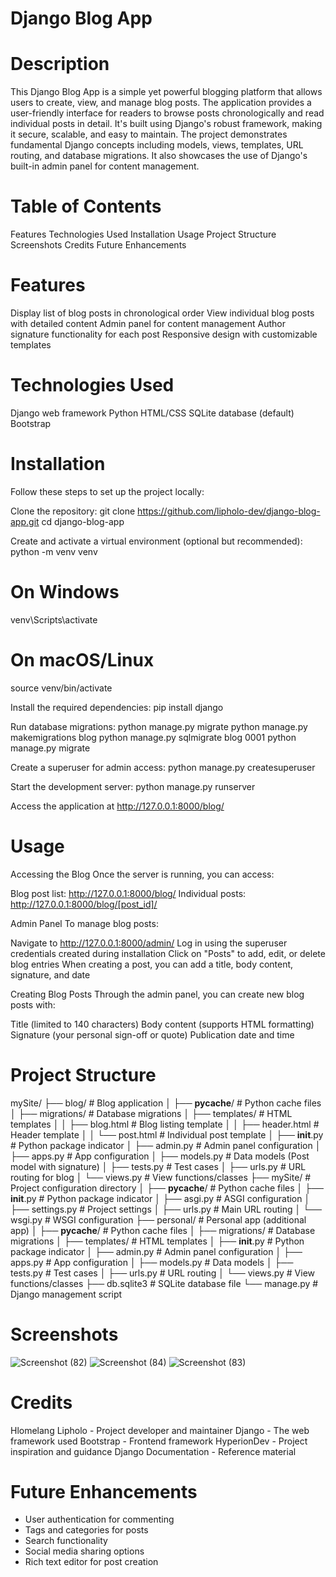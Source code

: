 # Django Blog App
# Description
This Django Blog App is a simple yet powerful blogging platform that allows users to create, view, and manage blog posts. The application provides a user-friendly interface for readers to browse posts chronologically and read individual posts in detail. It's built using Django's robust framework, making it secure, scalable, and easy to maintain.
The project demonstrates fundamental Django concepts including models, views, templates, URL routing, and database migrations. It also showcases the use of Django's built-in admin panel for content management.

# Table of Contents
Features
Technologies Used
Installation
Usage
Project Structure
Screenshots
Credits
Future Enhancements

# Features
Display list of blog posts in chronological order
View individual blog posts with detailed content
Admin panel for content management
Author signature functionality for each post
Responsive design with customizable templates

# Technologies Used
Django web framework
Python
HTML/CSS
SQLite database (default)
Bootstrap

# Installation
Follow these steps to set up the project locally:

Clone the repository:
git clone https://github.com/lipholo-dev/django-blog-app.git
cd django-blog-app

Create and activate a virtual environment (optional but recommended):
python -m venv venv
# On Windows
venv\Scripts\activate
# On macOS/Linux
source venv/bin/activate

Install the required dependencies:
pip install django

Run database migrations:
python manage.py migrate
python manage.py makemigrations blog
python manage.py sqlmigrate blog 0001
python manage.py migrate

Create a superuser for admin access:
python manage.py createsuperuser

Start the development server:
python manage.py runserver

Access the application at http://127.0.0.1:8000/blog/

# Usage
Accessing the Blog
Once the server is running, you can access:

Blog post list: http://127.0.0.1:8000/blog/
Individual posts: http://127.0.0.1:8000/blog/[post_id]/

Admin Panel
To manage blog posts:

Navigate to http://127.0.0.1:8000/admin/
Log in using the superuser credentials created during installation
Click on "Posts" to add, edit, or delete blog entries
When creating a post, you can add a title, body content, signature, and date

Creating Blog Posts
Through the admin panel, you can create new blog posts with:

Title (limited to 140 characters)
Body content (supports HTML formatting)
Signature (your personal sign-off or quote)
Publication date and time

# Project Structure
mySite/
├── blog/                          # Blog application
│   ├── __pycache__/               # Python cache files
│   ├── migrations/                # Database migrations
│   ├── templates/                 # HTML templates
│   │   ├── blog.html              # Blog listing template
│   │   ├── header.html            # Header template
│   │   └── post.html              # Individual post template
│   ├── __init__.py                # Python package indicator
│   ├── admin.py                   # Admin panel configuration
│   ├── apps.py                    # App configuration
│   ├── models.py                  # Data models (Post model with signature)
│   ├── tests.py                   # Test cases
│   ├── urls.py                    # URL routing for blog
│   └── views.py                   # View functions/classes
├── mySite/                        # Project configuration directory
│   ├── __pycache__/               # Python cache files
│   ├── __init__.py                # Python package indicator
│   ├── asgi.py                    # ASGI configuration
│   ├── settings.py                # Project settings
│   ├── urls.py                    # Main URL routing
│   └── wsgi.py                    # WSGI configuration
├── personal/                      # Personal app (additional app)
│   ├── __pycache__/               # Python cache files
│   ├── migrations/                # Database migrations
│   ├── templates/                 # HTML templates
│   ├── __init__.py                # Python package indicator
│   ├── admin.py                   # Admin panel configuration
│   ├── apps.py                    # App configuration
│   ├── models.py                  # Data models
│   ├── tests.py                   # Test cases
│   ├── urls.py                    # URL routing
│   └── views.py                   # View functions/classes
├── db.sqlite3                     # SQLite database file
└── manage.py                      # Django management script

# Screenshots

![Screenshot (82)](https://github.com/user-attachments/assets/c84ab915-71d6-4e19-90f6-00762a685429)
![Screenshot (84)](https://github.com/user-attachments/assets/854e81a8-0a77-4b55-8382-1c74ff4846d8)
![Screenshot (83)](https://github.com/user-attachments/assets/083ea17c-c8c7-409d-9653-21103d8532ef)

# Credits
Hlomelang Lipholo - Project developer and maintainer
Django - The web framework used
Bootstrap - Frontend framework
HyperionDev - Project inspiration and guidance
Django Documentation - Reference material

# Future Enhancements
- User authentication for commenting
- Tags and categories for posts
- Search functionality
- Social media sharing options
- Rich text editor for post creation
